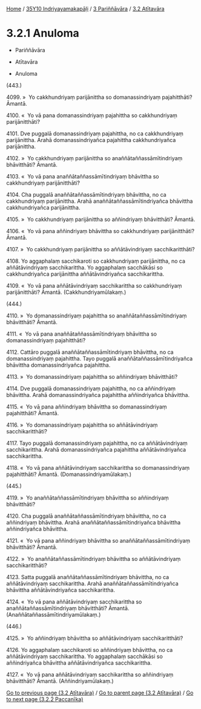 
[Home](/) / [35Y10 Indriyayamakapāḷi](../../../35Y10.md) / [3 Pariññāvāra](../../3.md) / [3.2 Atītavāra](../3.2.md)

# 3.2.1 Anuloma

* Pariññāvāra

* Atītavāra

* Anuloma

(443.)

4099\. »  Yo cakkhundriyaṃ parijānittha so domanassindriyaṃ pajahitthāti? Āmantā.

4100\. «  Yo vā pana domanassindriyaṃ pajahittha so cakkhundriyaṃ parijānitthāti?

4101\. Dve puggalā domanassindriyaṃ pajahittha, no ca cakkhundriyaṃ parijānittha. Arahā domanassindriyañca pajahittha cakkhundriyañca parijānittha.

4102\. »  Yo cakkhundriyaṃ parijānittha so anaññātaññassāmītindriyaṃ bhāvitthāti? Āmantā.

4103\. «  Yo vā pana anaññātaññassāmītindriyaṃ bhāvittha so cakkhundriyaṃ parijānitthāti?

4104\. Cha puggalā anaññātaññassāmītindriyaṃ bhāvittha, no ca cakkhundriyaṃ parijānittha. Arahā anaññātaññassāmītindriyañca bhāvittha cakkhundriyañca parijānittha.

4105\. »  Yo cakkhundriyaṃ parijānittha so aññindriyaṃ bhāvitthāti? Āmantā.

4106\. «  Yo vā pana aññindriyaṃ bhāvittha so cakkhundriyaṃ parijānitthāti? Āmantā.

4107\. »  Yo cakkhundriyaṃ parijānittha so aññātāvindriyaṃ sacchikaritthāti?

4108\. Yo aggaphalaṃ sacchikaroti so cakkhundriyaṃ parijānittha, no ca aññātāvindriyaṃ sacchikarittha. Yo aggaphalaṃ sacchākāsi so cakkhundriyañca parijānittha aññātāvindriyañca sacchikarittha.

4109\. «  Yo vā pana aññātāvindriyaṃ sacchikarittha so cakkhundriyaṃ parijānitthāti? Āmantā. (Cakkhundriyamūlakaṃ.)

(444.)

4110\. »  Yo domanassindriyaṃ pajahittha so anaññātaññassāmītindriyaṃ bhāvitthāti? Āmantā.

4111\. «  Yo vā pana anaññātaññassāmītindriyaṃ bhāvittha so domanassindriyaṃ pajahitthāti?

4112\. Cattāro puggalā anaññātaññassāmītindriyaṃ bhāvittha, no ca domanassindriyaṃ pajahittha. Tayo puggalā anaññātaññassāmītindriyañca bhāvittha domanassindriyañca pajahittha.

4113\. »  Yo domanassindriyaṃ pajahittha so aññindriyaṃ bhāvitthāti?

4114\. Dve puggalā domanassindriyaṃ pajahittha, no ca aññindriyaṃ bhāvittha. Arahā domanassindriyañca pajahittha aññindriyañca bhāvittha.

4115\. «  Yo vā pana aññindriyaṃ bhāvittha so domanassindriyaṃ pajahitthāti? Āmantā.

4116\. »  Yo domanassindriyaṃ pajahittha so aññātāvindriyaṃ sacchikaritthāti?

4117\. Tayo puggalā domanassindriyaṃ pajahittha, no ca aññātāvindriyaṃ sacchikarittha. Arahā domanassindriyañca pajahittha aññātāvindriyañca sacchikarittha.

4118\. «  Yo vā pana aññātāvindriyaṃ sacchikarittha so domanassindriyaṃ pajahitthāti? Āmantā. (Domanassindriyamūlakaṃ.)

(445.)

4119\. »  Yo anaññātaññassāmītindriyaṃ bhāvittha so aññindriyaṃ bhāvitthāti?

4120\. Cha puggalā anaññātaññassāmītindriyaṃ bhāvittha, no ca aññindriyaṃ bhāvittha. Arahā anaññātaññassāmītindriyañca bhāvittha aññindriyañca bhāvittha.

4121\. «  Yo vā pana aññindriyaṃ bhāvittha so anaññātaññassāmītindriyaṃ bhāvitthāti? Āmantā.

4122\. »  Yo anaññātaññassāmītindriyaṃ bhāvittha so aññātāvindriyaṃ sacchikaritthāti?

4123\. Satta puggalā anaññātaññassāmītindriyaṃ bhāvittha, no ca aññātāvindriyaṃ sacchikarittha. Arahā anaññātaññassāmītindriyañca bhāvittha aññātāvindriyañca sacchikarittha.

4124\. «  Yo vā pana aññātāvindriyaṃ sacchikarittha so anaññātaññassāmītindriyaṃ bhāvitthāti? Āmantā. (Anaññātaññassāmītindriyamūlakaṃ.)

(446.)

4125\. »  Yo aññindriyaṃ bhāvittha so aññātāvindriyaṃ sacchikaritthāti?

4126\. Yo aggaphalaṃ sacchikaroti so aññindriyaṃ bhāvittha, no ca aññātāvindriyaṃ sacchikarittha. Yo aggaphalaṃ sacchākāsi so aññindriyañca bhāvittha aññātāvindriyañca sacchikarittha.

4127\. «  Yo vā pana aññātāvindriyaṃ sacchikarittha so aññindriyaṃ bhāvitthāti? Āmantā. (Aññindriyamūlakaṃ.)

[Go to previous page (3.2 Atītavāra)](../3.2.md) / [Go to parent page (3.2 Atītavāra)](../3.2.md) / [Go to next page (3.2.2 Paccanīka)](3.2.2.md)


